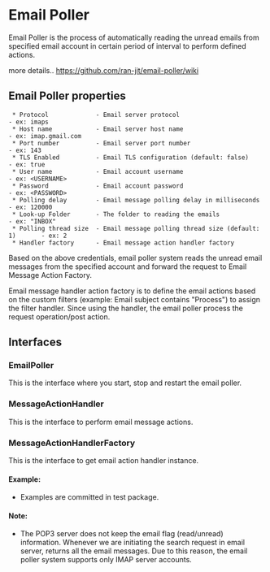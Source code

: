 # Email Poller

Email Poller is the process of automatically reading the unread emails from specified email account in certain period of interval to perform defined actions.

more details.. https://github.com/ran-jit/email-poller/wiki

## Email Poller properties
     * Protocol             - Email server protocol                                - ex: imaps
     * Host name            - Email server host name                               - ex: imap.gmail.com
     * Port number          - Email server port number                             - ex: 143
     * TLS Enabled          - Email TLS configuration (default: false)             - ex: true
     * User name            - Email account username                               - ex: <USERNAME>
     * Password             - Email account password                               - ex: <PASSWORD>
     * Polling delay        - Email message polling delay in milliseconds          - ex: 120000
     * Look-up Folder       - The folder to reading the emails                     - ex: "INBOX"
     * Polling thread size  - Email message polling thread size (default: 1)       - ex: 2
     * Handler factory      - Email message action handler factory

Based on the above credentials, email poller system reads the unread email messages from the specified account and forward the request to Email Message Action Factory.

Email message handler action factory is to define the email actions based on the custom filters (example: Email subject contains "Process") to assign the filter handler. Since using the handler, the email poller process the request operation/post action.

## Interfaces
### EmailPoller
This is the interface where you start, stop and restart the email poller.

### MessageActionHandler
This is the interface to perform email message actions.

### MessageActionHandlerFactory
This is the interface to get email action handler instance.

#### Example:
  * Examples are committed in test package.

#### Note:
  * The POP3 server does not keep the email flag (read/unread) information. Whenever we are initiating the search request in email server, returns all the email messages. Due to this reason, the email poller system supports only IMAP server accounts.
